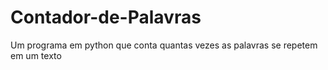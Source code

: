 # Contador-de-Palavras
Um programa em python que conta quantas vezes as palavras se repetem em um texto
